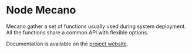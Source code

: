 
Node Mecano
===========

Mecano gather a set of functions usually used during system deployment. All the functions share a 
common API with flexible options.

Documentation is available on the [project website](http://www.adaltas.com/projects/node-mecano/).
